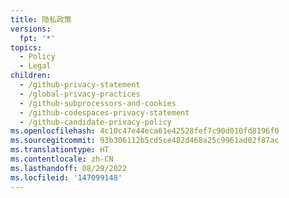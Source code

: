 ```yaml
---
title: 隐私政策
versions:
  fpt: '*'
topics:
  - Policy
  - Legal
children:
  - /github-privacy-statement
  - /global-privacy-practices
  - /github-subprocessors-and-cookies
  - /github-codespaces-privacy-statement
  - /github-candidate-privacy-policy
ms.openlocfilehash: 4c10c47e44eca61e42528fef7c90d010fd8196f0
ms.sourcegitcommit: 93b306112b5cd5ce482d468a25c9961ad02f87ac
ms.translationtype: HT
ms.contentlocale: zh-CN
ms.lasthandoff: 08/29/2022
ms.locfileid: '147099148'
---
```


